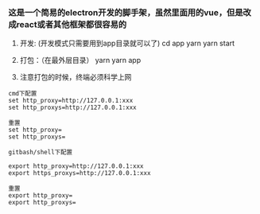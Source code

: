### 这是一个简易的electron开发的脚手架，虽然里面用的vue，但是改成react或者其他框架都很容易的


1. 开发: (开发模式只需要用到app目录就可以了)
cd app
yarn 
yarn start

2. 打包：（在最外层目录）
yarn 
yarn app

3. 注意打包的时候，终端必须科学上网
```
cmd下配置
set http_proxy=http://127.0.0.1:xxx
set http_proxys=http://127.0.0.1:xxx

重置
set http_proxy=
set http_proxys=

gitbash/shell下配置

export http_proxy=http://127.0.0.1:xxx
export https_proxys=http://127.0.0.1:xxx

重置
export http_proxy=
export http_proxys=

```